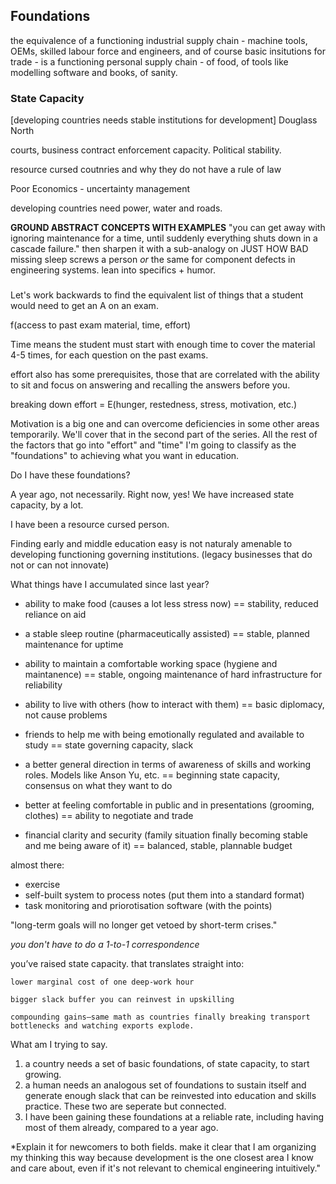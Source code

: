 ## Foundations

the equivalence of a functioning industrial supply chain - machine tools, OEMs, skilled labour force and engineers, and of course basic insitutions for trade - is a functioning personal supply chain - of food, of tools like modelling software and books, of sanity.


### State Capacity

[developing countries needs stable institutions for development]
Douglass North

courts, business contract enforcement capacity. Political stability.

resource cursed coutnries and why they do not have a rule of law


Poor Economics - uncertainty management

developing countries need power, water and roads.



**GROUND ABSTRACT CONCEPTS WITH EXAMPLES**
"you can get away with ignoring maintenance for a time, until suddenly everything shuts down in a cascade failure." then sharpen it with a sub-analogy on JUST HOW BAD missing sleep screws a person *or* the same for component defects in engineering systems. lean into specifics + humor.



### 


Let's work backwards to find the equivalent list of things that a student would need to get an A on an exam. 

f(access to past exam material, time, effort)

Time means the student must start with enough time to cover the material 4-5 times, for each question on the past exams.

effort also has some prerequisites, those that are correlated with the ability to sit and focus on answering and recalling the answers before you.

breaking down effort = E(hunger, restedness, stress, motivation, etc.)

Motivation is a big one and can overcome deficiencies in some other areas temporarily. We'll cover that in the second part of the series. All the rest of the factors that go into "effort" and "time" I'm going to classify as the "foundations" to achieving what you want in education.


Do I have these foundations?

A year ago, not necessarily. Right now, yes! We have increased state capacity, by a lot.






I have been a resource cursed person.



Finding early and middle education easy is not naturaly amenable to developing functioning governing institutions. (legacy businesses that do not or can not innovate)




What things have I accumulated since last year?

- ability to make food (causes a lot less stress now) == stability, reduced reliance on aid

- a stable sleep routine (pharmaceutically assisted) == stable, planned maintenance for uptime
- ability to maintain a comfortable working space (hygiene and maintanence) == stable, ongoing maintenance of hard infrastructure for reliability

- ability to live with others (how to interact with them) == basic diplomacy, not cause problems

- friends to help me with being emotionally regulated and available to study == state governing capacity, slack

- a better general direction in terms of awareness of skills and working roles. Models like Anson Yu, etc. == beginning state capacity, consensus on what they want to do

- better at feeling comfortable in public and in presentations (grooming, clothes) == ability to negotiate and trade
- financial clarity and security (family situation finally becoming stable and me being aware of it) == balanced, stable, plannable budget


almost there:
- exercise
- self-built system to process notes (put them into a standard format)
- task monitoring and priorotisation software (with the points)




"long-term goals will no longer get vetoed by short-term crises."



*you don't have to do a 1-to-1 correspondence*

 you’ve raised state capacity. that translates straight into:

    lower marginal cost of one deep‑work hour

    bigger slack buffer you can reinvest in upskilling

    compounding gains—same math as countries finally breaking transport bottlenecks and watching exports explode.
    


What am I trying to say.

1. a country needs a set of basic foundations, of state capacity, to start growing.
2. a human needs an analogous set of foundations to sustain itself and generate enough slack that can be reinvested into education and skills practice. These two are seperate but connected.
3. I have been gaining these foundations at a reliable rate, including having most of them already, compared  to a year ago.

*Explain it for newcomers to both fields. make it clear that I am organizing my thinking this way because development is the one closest area I know and care about, even if it's not relevant to chemical engineering intuitively."










